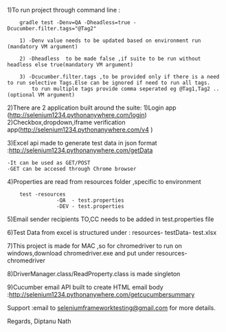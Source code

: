 1)To run project through command line :

        gradle test -Denv=QA -Dheadless=true -Dcucumber.filter.tags="@Tag2"

        1) -Denv value needs to be updated based on environment run  (mandatory VM argument)

        2) -Dheadless  to be made false ,if suite to be run without headless else true(mandatory VM argument)

        3) -Dcucumber.filter.tags ,to be provided only if there is a need to run selective Tags.Else can be ignored if need to run all tags.
            to run multiple tags provide comma seperated eg @Tag1,Tag2 ..  (optional VM argument)


2)There are 2 application built around the suite:
    1)Login app (http://selenium1234.pythonanywhere.com/login)
    2)Checkbox,dropdown,iframe verification app(http://selenium1234.pythonanywhere.com/v4 )


3)Excel api made to generate test data in json format :http://selenium1234.pythonanywhere.com/getData

    -It can be used as GET/POST
    -GET can be accesed through Chrome browser

4)Properties are read from resources folder ,specific to environment

        test -resources
                    -QA  - test.properties
                    -DEV - test.properties


5)Email sender recipients TO,CC needs to be added in test.properties file

6)Test Data from excel is structured under :
                resources-
                    testData-
                        test.xlsx

7)This project is made for MAC ,so for chromedriver to run on windows,download chromedriver.exe and put under
            resources-
                    chromedriver

8)DriverManager.class/ReadProperty.class is made singleton

9)Cucumber email API built to create HTML email body :http://selenium1234.pythonanywhere.com/getcucumbersummary


Support :email to seleniumframeworktesting@gmail.com for more details.

Regards,
Diptanu Nath
